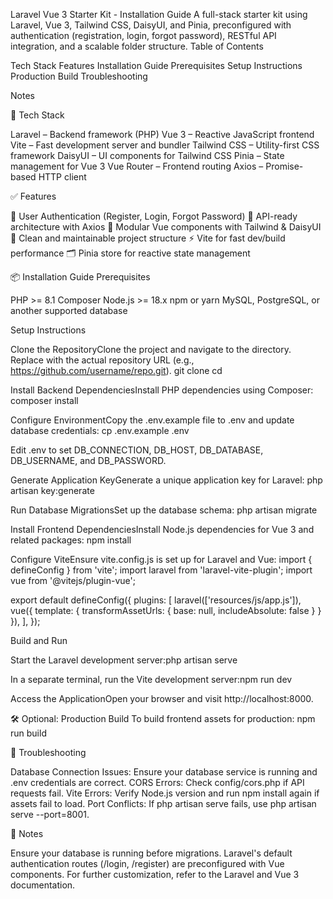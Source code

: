 Laravel Vue 3 Starter Kit - Installation Guide
A full-stack starter kit using Laravel, Vue 3, Tailwind CSS, DaisyUI, and Pinia, preconfigured with authentication (registration, login, forgot password), RESTful API integration, and a scalable folder structure.
Table of Contents

Tech Stack
Features
Installation Guide
Prerequisites
Setup Instructions
Production Build
Troubleshooting


Notes


🚀 Tech Stack

Laravel – Backend framework (PHP)
Vue 3 – Reactive JavaScript frontend
Vite – Fast development server and bundler
Tailwind CSS – Utility-first CSS framework
DaisyUI – UI components for Tailwind CSS
Pinia – State management for Vue 3
Vue Router – Frontend routing
Axios – Promise-based HTTP client

✅ Features

🔐 User Authentication (Register, Login, Forgot Password)
🔄 API-ready architecture with Axios
🧩 Modular Vue components with Tailwind & DaisyUI
📁 Clean and maintainable project structure
⚡ Vite for fast dev/build performance
🗂️ Pinia store for reactive state management


📦 Installation Guide
Prerequisites

PHP >= 8.1
Composer
Node.js >= 18.x
npm or yarn
MySQL, PostgreSQL, or another supported database

Setup Instructions

Clone the RepositoryClone the project and navigate to the directory. Replace <repository-url> with the actual repository URL (e.g., https://github.com/username/repo.git).
git clone <repository-url>
cd <project-directory>


Install Backend DependenciesInstall PHP dependencies using Composer:
composer install


Configure EnvironmentCopy the .env.example file to .env and update database credentials:
cp .env.example .env

Edit .env to set DB_CONNECTION, DB_HOST, DB_DATABASE, DB_USERNAME, and DB_PASSWORD.

Generate Application KeyGenerate a unique application key for Laravel:
php artisan key:generate


Run Database MigrationsSet up the database schema:
php artisan migrate


Install Frontend DependenciesInstall Node.js dependencies for Vue 3 and related packages:
npm install


Configure ViteEnsure vite.config.js is set up for Laravel and Vue:
import { defineConfig } from 'vite';
import laravel from 'laravel-vite-plugin';
import vue from '@vitejs/plugin-vue';

export default defineConfig({
    plugins: [
        laravel(['resources/js/app.js']),
        vue({ template: { transformAssetUrls: { base: null, includeAbsolute: false } } }),
    ],
});


Build and Run  

Start the Laravel development server:php artisan serve


In a separate terminal, run the Vite development server:npm run dev




Access the ApplicationOpen your browser and visit http://localhost:8000.


🛠️ Optional: Production Build
To build frontend assets for production:
npm run build

🛑 Troubleshooting

Database Connection Issues: Ensure your database service is running and .env credentials are correct.
CORS Errors: Check config/cors.php if API requests fail.
Vite Errors: Verify Node.js version and run npm install again if assets fail to load.
Port Conflicts: If php artisan serve fails, use php artisan serve --port=8001.

📝 Notes

Ensure your database is running before migrations.
Laravel's default authentication routes (/login, /register) are preconfigured with Vue components.
For further customization, refer to the Laravel and Vue 3 documentation.
